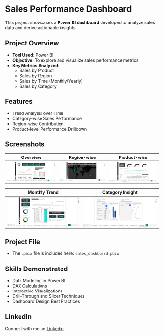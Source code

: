 # Sales Performance Dashboard

This project showcases a **Power BI dashboard** developed to analyze sales data and derive actionable insights.

## Project Overview

- **Tool Used**: Power BI
- **Objective**: To explore and visualize sales performance metrics
- **Key Metrics Analyzed**: 
  - Sales by Product
  - Sales by Region
  - Sales by Time (Monthly/Yearly)
  - Sales by Category

## Features

- Trend Analysis over Time
- Category-wise Sales Performance
- Region-wise Contribution
- Product-level Performance Drilldown

## Screenshots

| Overview | Region-wise | Product-wise |
|----------|-------------|--------------|
| ![Screenshot 1](sales_dashboard_1.png) | ![Screenshot 2](sales_dashboard_2.png) | ![Screenshot 3](sales_dashboard_3.png) |

| Monthly Trend | Category Insight |
|---------------|------------------|
| ![Screenshot 4](sales_dashboard_4.png) | ![Screenshot 5](sales_dashboard_5.png) |

## Project File

- The `.pbix` file is included here: `sales_dashboard.pbix`

## Skills Demonstrated

- Data Modeling in Power BI
- DAX Calculations
- Interactive Visualizations
- Drill-Through and Slicer Techniques
- Dashboard Design Best Practices

## LinkedIn

Connect with me on [LinkedIn](https://www.linkedin.com/in/vallarasu-karnan-a276ab26b)


